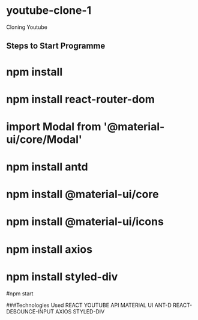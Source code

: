 # youtube-clone-1
Cloning Youtube

## Steps to Start Programme
# npm install

# npm install react-router-dom

# import Modal from '@material-ui/core/Modal'

# npm install antd

# npm install @material-ui/core

# npm install @material-ui/icons

# npm install axios

# npm install styled-div

#npm start

###Technologies Used
REACT
YOUTUBE API
MATERIAL UI
ANT-D
REACT-DEBOUNCE-INPUT
AXIOS
STYLED-DIV





